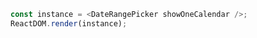 <!--start-code-->

```js
const instance = <DateRangePicker showOneCalendar />;
ReactDOM.render(instance);
```

<!--end-code-->
